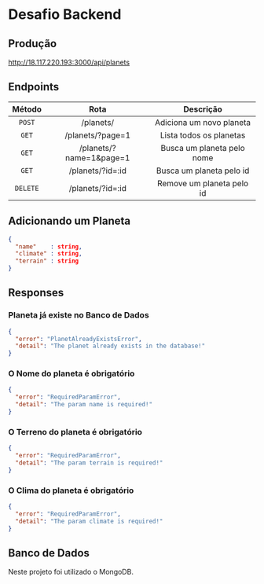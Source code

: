 # Desafio Backend

## Produção

http://18.117.220.193:3000/api/planets

## Endpoints

|  Método   |          Rota           |         Descrição          |
|:---------:|:-----------------------:|:--------------------------:|
| `POST`    | /planets/               | Adiciona um novo planeta   |
| `GET`     | /planets/?page=1        | Lista todos os planetas    |
| `GET`     | /planets/?name=1&page=1 | Busca um planeta pelo nome |
| `GET`     | /planets/?id=:id        | Busca um planeta pelo id   |
| `DELETE`  | /planets/?id=:id        | Remove um planeta pelo id  |


## Adicionando um Planeta
```json
{
  "name"    : string,
  "climate" : string,
  "terrain" : string
}
```

## Responses

### Planeta já existe no Banco de Dados
```json
{
  "error": "PlanetAlreadyExistsError",
  "detail": "The planet already exists in the database!"
}
```

### O Nome do planeta é obrigatório
```json
{
  "error": "RequiredParamError",
  "detail": "The param name is required!"
}
```

### O Terreno do planeta é obrigatório
```json
{
  "error": "RequiredParamError",
  "detail": "The param terrain is required!"
}
```

### O Clima do planeta é obrigatório
```json
{
  "error": "RequiredParamError",
  "detail": "The param climate is required!"
}
```



## Banco de Dados

Neste projeto foi utilizado o MongoDB.